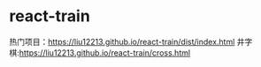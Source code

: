 # react-train
热门项目：https://liu12213.github.io/react-train/dist/index.html
井字棋:https://liu12213.github.io/react-train/cross.html